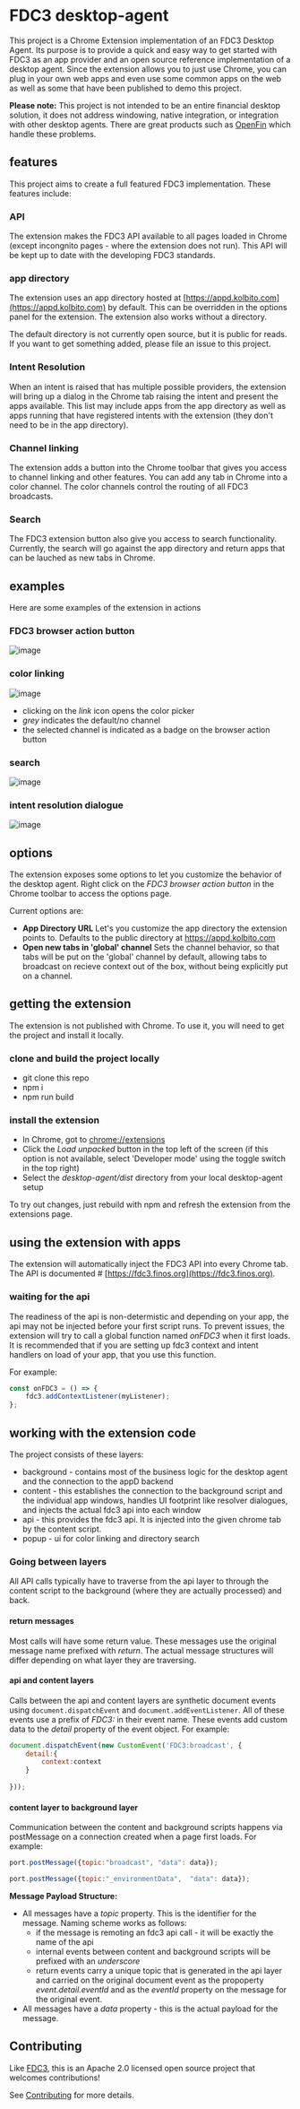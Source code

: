 # FDC3 desktop-agent
This project is a Chrome Extension implementation of an FDC3 Desktop Agent.  Its purpose is to provide a quick and easy way to get started with FDC3 as an app provider and an open source reference implementation of a desktop agent.  Since the extension allows you to just use Chrome, you can plug in your own web apps and even use some common apps on the web as well as some that have been published to demo this project. 

__Please note:__ This project is not intended to be an entire financial desktop solution, it does not address windowing, native integration, or integration with other desktop agents.  There are great products such as [OpenFin](https://www.openfin.co) which handle these problems.

## features

This project aims to create a full featured FDC3 implementation.  These features include:

### API
The extension makes the FDC3 API available to all pages loaded in Chrome (except incongnito pages - where the extension does not run).  This API will be kept up to date with the developing FDC3 standards.

### app directory 
The extension uses an app directory hosted at [https://appd.kolbito.com](https://appd.kolbito.com) by default. This can be overridden in the options panel for the extension.  The extension also works without a directory. 

The default directory is not currently open source, but it is public for reads.  If you want to get something added, please file an issue to this project.

### Intent Resolution
When an intent is raised that has multiple possible providers, the extension will bring up a dialog in the Chrome tab raising the intent and present the apps available.  This list may include apps from the app directory as well as apps running that have registered intents with the extension (they don't need to be in the app directory). 

### Channel linking
The extension adds a button into the Chrome toolbar that gives you access to channel linking and other features.  You can add any tab in Chrome into a color channel.  The color channels control the routing of all FDC3 broadcasts.  

### Search
The FDC3 extension button also give you access to search functionality.  Currently, the search will go against the app directory and return apps that can be lauched as new tabs in Chrome.

## examples

Here are some examples of the extension in actions

### FDC3 browser action button
![image](/images/browser-action.png)

### color linking
![image](/images/color-link.png)
- clicking on the *link* icon opens the color picker
- *grey* indicates the default/no channel
- the selected channel is indicated as a badge on the browser action button

### search
![image](/images/search-news.png)

### intent resolution dialogue
![image](/images/intent-resolution.png)

## options
The extension exposes some options to let you customize the behavior of the desktop agent.  Right click on the *FDC3 browser action button* in the Chrome toolbar to access the options page.  

Current options are:

- **App Directory URL**   Let's you customize the app directory the extension points to.  Defaults to the public directory at https://appd.kolbito.com
- **Open new tabs in 'global' channel** Sets the channel behavior, so that tabs will be put on the 'global' channel by default, allowing tabs to broadcast on recieve context out of the box, without being explicitly put on a channel.

## getting the extension
The extension is not published with Chrome. To use it, you will need to get the project and install it locally.

### clone and build the project locally

- git clone this repo
- npm i
- npm run build

### install the extension

- In Chrome, got to [chrome://extensions](chrome://extensions)
- Click the *Load unpacked* button in the top left of the screen (if this option is not available, select 'Developer mode' using the toggle switch in the top right)
- Select the *desktop-agent/dist* directory from your local desktop-agent setup

To try out changes, just rebuild with npm and refresh the extension from the extensions page.

## using the extension with apps
The extension will automatically inject the FDC3 API into every Chrome tab.  The API is documented # [https://fdc3.finos.org](https://fdc3.finos.org).  

### waiting for the api
The readiness of the api is non-determistic and depending on your app, the api may not be injected before your first script runs.  To prevent issues, the extension will try to call a global function named *onFDC3* when it first loads.  It is recommended that if you are setting up fdc3 context and intent handlers on load of your app, that you use this function.

For example:

```js
const onFDC3 = () => {
    fdc3.addContextListener(myListener);
};
```


## working with the extension code

The project consists of these layers:
* background - contains most of the business logic for the desktop agent and the connection to the appD backend
* content - this establishes the connection to the background script and the individual app windows, handles UI footprint like resolver dialogues, and injects the actual fdc3 api into each window
* api - this provides the fdc3 api. It is injected into the given chrome tab by the content script.
* popup - ui for color linking and directory search


### Going between layers
All API calls typically have to traverse from the api layer to through the content script to the background (where they are actually processed) and back.  

#### return messages
Most calls will have some return value.  These messages use the original message name prefixed with _return_.  The actual message structures will differ depending on what layer they are traversing.

#### api and content layers
Calls between the api and content layers are synthetic document events using `document.dispatchEvent` and `document.addEventListener`.  All of these events use a prefix of _FDC3:_ in their event name.  These events add custom data to the _detail_ property of the event object.  For example:

```javascript
document.dispatchEvent(new CustomEvent('FDC3:broadcast', {
    detail:{
        context:context
    } 
    
}));
```
#### content layer to background layer
Communication between the content and background scripts happens via postMessage on a connection created when a page first loads.  For example:

```javascript
port.postMessage({topic:"broadcast", "data": data}); 

port.postMessage({topic:"_environmentData",  "data": data});

```
__Message Payload Structure:__
* All messages have a _topic_ property.  This is the identifier for the message.  Naming scheme works as follows:
    * if the message is remoting an fdc3 api call - it will be exactly the name of the api
    * internal events between content and background scripts will be prefixed with an _underscore_
    * return events carry a unique topic that is generated in the api layer and carried on the original document event as the propoperty _event.detail.eventId_ and as the _eventId_ property on the message for the original event.
* All messages have a _data_ property - this is the actual payload for the message.

## Contributing
Like [FDC3](https://github.com/finos/fdc3), this is an Apache 2.0 licensed open source project that welcomes contributions!   

See [Contributing](CONTRIBUTING.md) for more details.





